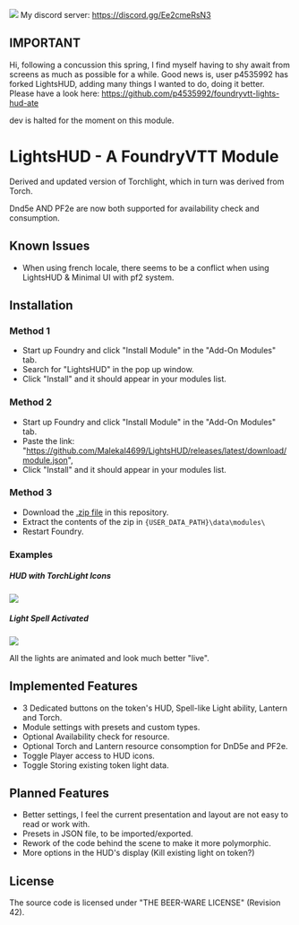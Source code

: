 ![](https://img.shields.io/badge/Maintainer-Malekal-green)
My discord server: https://discord.gg/Ee2cmeRsN3

## IMPORTANT
Hi, following a concussion this spring, I find myself having to shy await from screens as much as possible for a while. Good news is, user p4535992 has forked LightsHUD, adding many things I wanted to do, doing it better. Please have a look here: https://github.com/p4535992/foundryvtt-lights-hud-ate

dev is halted for the moment on this module.

# LightsHUD - A FoundryVTT Module

Derived and updated version of Torchlight, which in turn was derived from Torch.

Dnd5e AND PF2e are now both supported for availability check and consumption.

## Known Issues
* When using french locale, there seems to be a conflict when using LightsHUD & Minimal UI with pf2 system.

## Installation
### Method 1
- Start up Foundry and click "Install Module" in the "Add-On Modules" tab.
- Search for "LightsHUD" in the pop up window.
- Click "Install" and it should appear in your modules list.

### Method 2
- Start up Foundry and click "Install Module" in the "Add-On Modules" tab.
- Paste the link: "https://github.com/Malekal4699/LightsHUD/releases/latest/download/module.json",
- Click "Install" and it should appear in your modules list.

### Method 3
	
- Download the [.zip file]("https://github.com/Malekal4699/LightsHUD/releases/latest/download/module.zip") in this repository.
- Extract the contents of the zip in `{USER_DATA_PATH}\data\modules\`
- Restart Foundry.

### Examples

##### HUD with TorchLight Icons
![](./assets/HUDwithTorchLightIcons.png)

##### Light Spell Activated
![](./assets/LightSpellActivated.png)

All the lights are animated and look much better "live".

## Implemented Features
* 3 Dedicated buttons on the token's HUD, Spell-like Light ability, Lantern and Torch.
* Module settings with presets and custom types.
* Optional Availability check for resource.
* Optional Torch and Lantern resource consomption for DnD5e and PF2e.
* Toggle Player access to HUD icons.
* Toggle Storing existing token light data.


## Planned Features
- Better settings, I feel the current presentation and layout are not easy to read or work with.
- Presets in JSON file, to be imported/exported.
- Rework of the code behind the scene to make it more polymorphic.
- More options in the HUD's display (Kill existing light on token?)

## License
The source code is licensed under "THE BEER-WARE LICENSE" (Revision 42).
